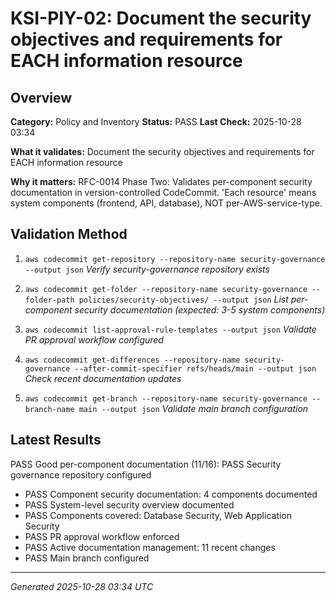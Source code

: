 # KSI-PIY-02: Document the security objectives and requirements for EACH information resource

## Overview

**Category:** Policy and Inventory
**Status:** PASS
**Last Check:** 2025-10-28 03:34

**What it validates:** Document the security objectives and requirements for EACH information resource

**Why it matters:** RFC-0014 Phase Two: Validates per-component security documentation in version-controlled CodeCommit. 'Each resource' means system components (frontend, API, database), NOT per-AWS-service-type.

## Validation Method

1. `aws codecommit get-repository --repository-name security-governance --output json`
   *Verify security-governance repository exists*

2. `aws codecommit get-folder --repository-name security-governance --folder-path policies/security-objectives/ --output json`
   *List per-component security documentation (expected: 3-5 system components)*

3. `aws codecommit list-approval-rule-templates --output json`
   *Validate PR approval workflow configured*

4. `aws codecommit get-differences --repository-name security-governance --after-commit-specifier refs/heads/main --output json`
   *Check recent documentation updates*

5. `aws codecommit get-branch --repository-name security-governance --branch-name main --output json`
   *Validate main branch configuration*

## Latest Results

PASS Good per-component documentation (11/16): PASS Security governance repository configured
- PASS Component security documentation: 4 components documented
- PASS System-level security overview documented
- PASS Components covered: Database Security, Web Application Security
- PASS PR approval workflow enforced
- PASS Active documentation management: 11 recent changes
- PASS Main branch configured

---
*Generated 2025-10-28 03:34 UTC*